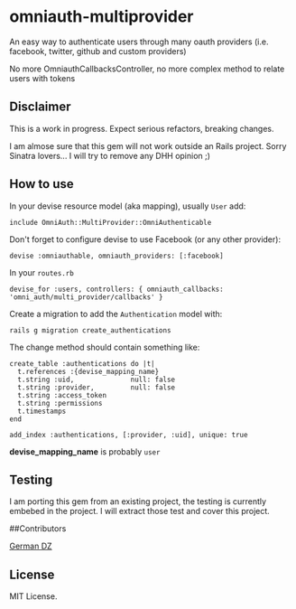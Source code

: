 omniauth-multiprovider
======================

An easy way to authenticate users through many oauth providers (i.e. facebook, twitter, github and custom providers)

No more OmniauthCallbacksController, no more complex method to relate users with tokens

## Disclaimer

This is a work in progress. Expect serious refactors, breaking changes.

I am almose sure that this gem will not work outside an Rails project. Sorry Sinatra lovers... I will try to remove any DHH opinion ;)

## How to use

In your devise resource model (aka mapping), usually `User` add:

    include OmniAuth::MultiProvider::OmniAuthenticable

Don't forget to configure devise to use Facebook (or any other provider):

    devise :omniauthable, omniauth_providers: [:facebook]

In your `routes.rb`

    devise_for :users, controllers: { omniauth_callbacks: 'omni_auth/multi_provider/callbacks' }

Create a migration to add the `Authentication` model with:

    rails g migration create_authentications

The change method should contain something like:

    create_table :authentications do |t|
      t.references :{devise_mapping_name}
      t.string :uid,              null: false
      t.string :provider,         null: false
      t.string :access_token
      t.string :permissions
      t.timestamps
    end
    
    add_index :authentications, [:provider, :uid], unique: true

**devise_mapping_name** is probably `user`

## Testing

I am porting this gem from an existing project, the testing is currently embebed in the project. I will extract those test and cover this project.

##Contributors

[German DZ](https://twitter.com/GermanDZ)

## License

MIT License.
